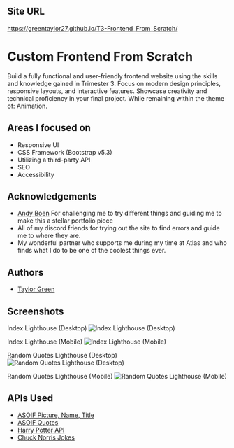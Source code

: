 
## Site URL

https://greentaylor27.github.io/T3-Frontend_From_Scratch/
# Custom Frontend From Scratch

Build a fully functional and user-friendly frontend website using the skills and knowledge gained in Trimester 3. Focus on modern design principles, responsive layouts, and interactive features. Showcase creativity and technical proficiency in your final project. While remaining within the theme of: Animation.

## Areas I focused on

- Responsive UI
- CSS Framework (Bootstrap v5.3)
- Utilizing a third-party API
- SEO
- Accessibility
## Acknowledgements

 - [Andy Boen](https://github.com/andyboen) For challenging me to try different things and guiding me to make this a stellar portfolio piece
 - All of my discord friends for trying out the site to find errors and guide me to where they are.
 - My wonderful partner who supports me during my time at Atlas and who finds what I do to be one of the coolest things ever.


## Authors

- [Taylor Green](https://github.com/Greentaylor27)


## Screenshots

Index Lighthouse (Desktop)
![Index Lighthouse (Desktop)](https://i.imgur.com/iP9U6ZA.png)

Index Lighthouse (Mobile)
![Index Lighthouse (Mobile)](https://i.imgur.com/5R01dDV.png)

Random Quotes Lighthouse (Desktop)
![Random Quotes Lighthouse (Desktop)](https://i.imgur.com/I9uLwNb.png)

Random Quotes Lighthouse (Mobile)
![Random Quotes Lighthouse (Mobile)](https://i.imgur.com/BmKFBOn.png)

## APIs Used

- [ASOIF Picture, Name, Title](https://thronesapi.com)
- [ASOIF Quotes](https://gameofthronesquotes.xyz)
- [Harry Potter API](https://hp-api.onrender.com)
- [Chuck Norris Jokes](https://api.chucknorris.io/)
